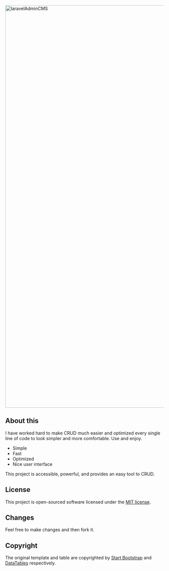 <img width="1279" alt="laravelAdminCMS" src="https://user-images.githubusercontent.com/59174137/178458312-5d225c97-577c-4910-a0cd-1dc8aa6d7ba2.png">

## About this

I have worked hard to make CRUD much easier and optimized every single line of code to look simpler and more comfortable. 
Use and enjoy.

- Simple
- Fast
- Optimized
- Nice user interface

This project is accessible, powerful, and provides an easy tool to CRUD.

## License

This project is open-sourced software licensed under the [MIT license](https://opensource.org/licenses/MIT).

## Changes
Feel free to make changes and then fork it.

## Copyright

The original template and table are copyrighted by <a href="https://github.com/StartBootstrap/startbootstrap-sb-admin">Start Bootstrap</a> and <a href="https://datatables.net/">DataTables</a> respectively.
